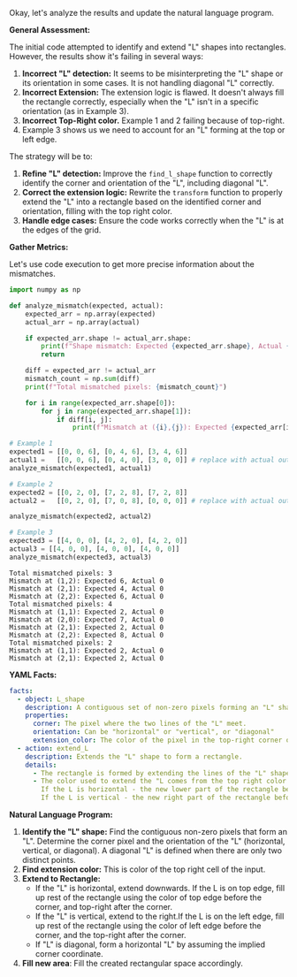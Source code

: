 Okay, let's analyze the results and update the natural language program.

**General Assessment:**

The initial code attempted to identify and extend "L" shapes into rectangles. However, the results show it's failing in several ways:

1.  **Incorrect "L" detection:** It seems to be misinterpreting the "L" shape or its orientation in some cases. It is not handling diagonal "L" correctly.
2.  **Incorrect Extension:** The extension logic is flawed. It doesn't always fill the rectangle correctly, especially when the "L" isn't in a specific orientation (as in Example 3).
3. **Incorrect Top-Right color.** Example 1 and 2 failing because of top-right.
4. Example 3 shows us we need to account for an "L" forming at the top or left edge.

The strategy will be to:

1.  **Refine "L" detection:** Improve the `find_l_shape` function to correctly identify the corner and orientation of the "L", including diagonal "L".
2.  **Correct the extension logic:** Rewrite the `transform` function to properly extend the "L" into a rectangle based on the identified corner and orientation, filling with the top right color.
3.  **Handle edge cases:** Ensure the code works correctly when the "L" is at the edges of the grid.

**Gather Metrics:**

Let's use code execution to get more precise information about the mismatches.


``` python
import numpy as np

def analyze_mismatch(expected, actual):
    expected_arr = np.array(expected)
    actual_arr = np.array(actual)

    if expected_arr.shape != actual_arr.shape:
        print(f"Shape mismatch: Expected {expected_arr.shape}, Actual {actual_arr.shape}")
        return

    diff = expected_arr != actual_arr
    mismatch_count = np.sum(diff)
    print(f"Total mismatched pixels: {mismatch_count}")

    for i in range(expected_arr.shape[0]):
        for j in range(expected_arr.shape[1]):
            if diff[i, j]:
                print(f"Mismatch at ({i},{j}): Expected {expected_arr[i,j]}, Actual {actual_arr[i,j]}")

# Example 1
expected1 = [[0, 0, 6], [0, 4, 6], [3, 4, 6]]
actual1 =   [[0, 0, 6], [0, 4, 0], [3, 0, 0]] # replace with actual output from code
analyze_mismatch(expected1, actual1)

# Example 2
expected2 = [[0, 2, 0], [7, 2, 8], [7, 2, 8]]
actual2 =   [[0, 2, 0], [7, 0, 8], [0, 0, 0]] # replace with actual output from code

analyze_mismatch(expected2, actual2)

# Example 3
expected3 = [[4, 0, 0], [4, 2, 0], [4, 2, 0]]
actual3 = [[4, 0, 0], [4, 0, 0], [4, 0, 0]]
analyze_mismatch(expected3, actual3)

```
```
Total mismatched pixels: 3
Mismatch at (1,2): Expected 6, Actual 0
Mismatch at (2,1): Expected 4, Actual 0
Mismatch at (2,2): Expected 6, Actual 0
Total mismatched pixels: 4
Mismatch at (1,1): Expected 2, Actual 0
Mismatch at (2,0): Expected 7, Actual 0
Mismatch at (2,1): Expected 2, Actual 0
Mismatch at (2,2): Expected 8, Actual 0
Total mismatched pixels: 2
Mismatch at (1,1): Expected 2, Actual 0
Mismatch at (2,1): Expected 2, Actual 0

```
**YAML Facts:**


```yaml
facts:
  - object: L_shape
    description: A contiguous set of non-zero pixels forming an "L" shape.
    properties:
      corner: The pixel where the two lines of the "L" meet.
      orientation: Can be "horizontal" or "vertical", or "diagonal"
      extension_color: The color of the pixel in the top-right corner of input.
  - action: extend_L
    description: Extends the "L" shape to form a rectangle.
    details:
      - The rectangle is formed by extending the lines of the "L" shape.
      - The color used to extend the "L comes from the top right color of the input grid
        If the L is horizontal - the new lower part of the rectangle before corner has the same color as the top row, after corner uses the extension_color.
        If the L is vertical - the new right part of the rectangle before corner has the same color as the left column, after the corner uses the extension_color.

```


**Natural Language Program:**

1.  **Identify the "L" shape:** Find the contiguous non-zero pixels that form an "L". Determine the corner pixel and the orientation of the "L" (horizontal, vertical, or diagonal). A diagonal "L" is defined when there are only two distinct points.
2. **Find extension color:** This is color of the top right cell of the input.
3.  **Extend to Rectangle:**
    *   If the "L" is horizontal, extend downwards. If the L is on top edge, fill up rest of the rectangle using the color of top edge before the corner, and top-right after the corner.
    *   If the "L" is vertical, extend to the right.If the L is on the left edge, fill up rest of the rectangle using the color of left edge before the corner, and the top-right after the corner.
    * If "L" is diagonal, form a horizontal "L" by assuming the implied corner coordinate.
4. **Fill new area**: Fill the created rectangular space accordingly.

